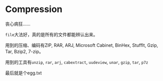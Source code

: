 # Compression

丧心病狂……

`file`大法好，真的是所有的文件都能辨认出来。

用到的压缩、编码有ZIP, RAR, ARJ, Microsoft Cabinet, BinHex, StuffIt, Gzip, Tar, Bzip2, 7-zip。

用到的工具有`unzip`, `rar`, `arj`, `cabextract`, `uudeview`, `unar`, `gzip`, `tar`, `p7z`

最后就是个egg.txt

